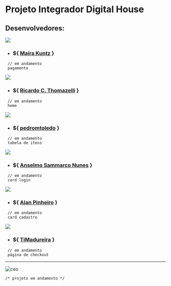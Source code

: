 # Projeto Integrador Digital House

## Desenvolvedores:

[![](https://github.com/blocodenotas-dev/caderno0/blob/main/46264822%20(2).png?raw=true)](https://github.com/makuntz/)
- ### ${ [Maíra Kuntz](https://github.com/makuntz/) }
~~~~
 // em andamento
 pagamento
~~~~

[![](https://github.com/blocodenotas-dev/caderno0/blob/main/46264822%20(4).png?raw=true)](https://github.com/rcthomazelli/)
- ### ${ [Ricardo C. Thomazelli](https://github.com/rcthomazelli/) }
~~~~
 // em andamento
 home
~~~~

[![](https://github.com/blocodenotas-dev/caderno0/blob/main/46264822%20(3).png?raw=true)](https://github.com/pedromtoledo/)
- ### ${ [pedromtoledo](https://github.com/pedromtoledo/) }
~~~~
 // em andamento
 tabela de itens
~~~~

[![](https://github.com/blocodenotas-dev/caderno0/blob/main/46264822.png?raw=true)](https://github.com/Ceo-Sammarco/)
- ### ${ [Anselmo Sammarco Nunes](https://github.com/Ceo-Sammarco/) }
~~~~
 // em andamento
 card login
~~~~

[![](https://github.com/blocodenotas-dev/caderno0/blob/main/46264822%20(5).png?raw=true)](https://github.com/alanhspinheiro/)
- ### ${ [Alan Pinheiro](https://github.com/alanhspinheiro/) }
~~~~
 // em andamento
 card cadastro
~~~~

[![](https://raw.githubusercontent.com/blocodenotas-dev/caderno0/main/46264822%20(1).png)](https://github.com/TiMadureira/)
- ### ${ [TiMadureira](https://github.com/TiMadureira/) }
~~~~
 // em andamento
 página de checkout
~~~~

---
<p align="left"><img src="https://komarev.com/ghpvc/?username=ceo" alt="ceo" /></p>

```
/* projeto em andamento */ 
```


